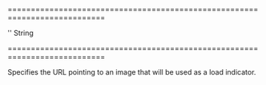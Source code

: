 ===========================================================================
<!--default-->''<!--/default-->
<!--type-->String<!--/type-->
===========================================================================

<!--shortDescription-->
Specifies the URL pointing to an image that will be used as a load indicator.
<!--/shortDescription-->

<!--fullDescription-->

<!--/fullDescription-->